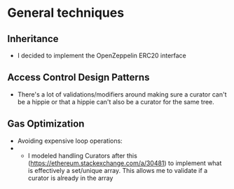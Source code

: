 # General techniques

## Inheritance

- I decided to implement the OpenZeppelin ERC20 interface

## Access Control Design Patterns

- There's a lot of validations/modifiers around making sure a curator can't be a hippie or that a hippie can't also be a curator for the same tree.

## Gas Optimization

- Avoiding expensive loop operations:
- - I modeled handling Curators after this (https://ethereum.stackexchange.com/a/30481) to implement what is effectively a set/unique array. This allows me to validate if a curator is already in the array
